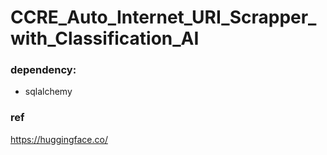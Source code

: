 # CCRE_Auto_Internet_URI_Scrapper_with_Classification_AI


### dependency:
- sqlalchemy




### ref
https://huggingface.co/